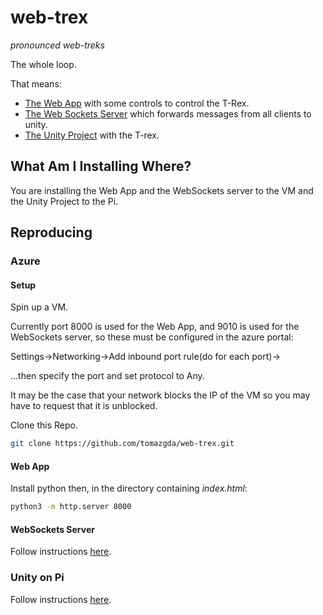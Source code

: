 # web-trex
*pronounced web-treks*

The whole loop.

That means: 
- [The Web App](./client) with some controls to control the T-Rex.
- [The Web Sockets Server](./server) which forwards messages from all clients to unity.
- [The Unity Project](./unity) with the T-rex.

## What Am I Installing Where?

You are installing the Web App and the WebSockets server to the VM and the Unity Project to the Pi.

## Reproducing

### Azure
#### Setup
Spin up a VM.

Currently port 8000 is used for the Web App, and 9010 is used for the WebSockets server, so these must be configured in the azure portal:

Settings->Networking->Add inbound port rule(do for each port)->

...then specify the port and set protocol to Any.

It may be the case that your network blocks the IP of the VM so you may have to request that it is unblocked.

Clone this Repo.
```bash
git clone https://github.com/tomazgda/web-trex.git
```
#### Web App
Install python then, in the directory containing *index.html*:
```bash
python3 -m http.server 8000
```
#### WebSockets Server
Follow instructions [here](./server).

### Unity on Pi
Follow instructions [here](./unity).

